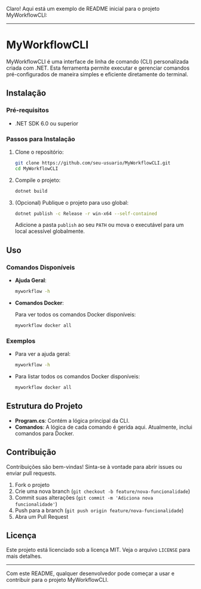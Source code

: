 Claro! Aqui está um exemplo de README inicial para o projeto MyWorkflowCLI:

---

# MyWorkflowCLI

MyWorkflowCLI é uma interface de linha de comando (CLI) personalizada criada com .NET. Esta ferramenta permite executar e gerenciar comandos pré-configurados de maneira simples e eficiente diretamente do terminal.

## Instalação

### Pré-requisitos

- .NET SDK 6.0 ou superior

### Passos para Instalação

1. Clone o repositório:

    ```bash
    git clone https://github.com/seu-usuario/MyWorkflowCLI.git
    cd MyWorkflowCLI
    ```

2. Compile o projeto:

    ```bash
    dotnet build
    ```

3. (Opcional) Publique o projeto para uso global:

    ```bash
    dotnet publish -c Release -r win-x64 --self-contained
    ```

    Adicione a pasta `publish` ao seu `PATH` ou mova o executável para um local acessível globalmente.

## Uso

### Comandos Disponíveis

- **Ajuda Geral**:
    
    ```bash
    myworkflow -h
    ```

- **Comandos Docker**:

    Para ver todos os comandos Docker disponíveis:

    ```bash
    myworkflow docker all
    ```

### Exemplos

- Para ver a ajuda geral:

    ```bash
    myworkflow -h
    ```

- Para listar todos os comandos Docker disponíveis:

    ```bash
    myworkflow docker all
    ```

## Estrutura do Projeto

- **Program.cs**: Contém a lógica principal da CLI.
- **Comandos**: A lógica de cada comando é gerida aqui. Atualmente, inclui comandos para Docker.

## Contribuição

Contribuições são bem-vindas! Sinta-se à vontade para abrir issues ou enviar pull requests.

1. Fork o projeto
2. Crie uma nova branch (`git checkout -b feature/nova-funcionalidade`)
3. Commit suas alterações (`git commit -m 'Adiciona nova funcionalidade'`)
4. Push para a branch (`git push origin feature/nova-funcionalidade`)
5. Abra um Pull Request

## Licença

Este projeto está licenciado sob a licença MIT. Veja o arquivo `LICENSE` para mais detalhes.

---

Com este README, qualquer desenvolvedor pode começar a usar e contribuir para o projeto MyWorkflowCLI.
